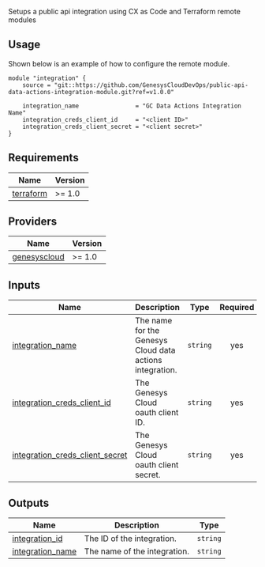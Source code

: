 Setups a public api integration using CX as Code and Terraform remote modules

## Usage

Shown below is an example of how to configure the remote module.

```hcl
module "integration" {
    source = "git::https://github.com/GenesysCloudDevOps/public-api-data-actions-integration-module.git?ref=v1.0.0"

    integration_name                = "GC Data Actions Integration Name"
    integration_creds_client_id     = "<client ID>"
    integration_creds_client_secret = "<client secret>"
}
```

## Requirements

| Name | Version |
|------|---------|
| <a name="provider_terraform"></a>[terraform](https://www.terraform.io/) | >= 1.0 |

## Providers

| Name | Version |
|------|---------|
| <a name="provider_genesyscloud"></a> [genesyscloud](https://registry.terraform.io/providers/MyPureCloud/genesyscloud/latest) | >= 1.0|

## Inputs

| Name | Description | Type | Required |
|------|-------------|------|:--------:|
| <a name="integration_name"></a> [integration_name](#integration\_\name)  | The name for the Genesys Cloud data actions integration. | `string` | yes |
| <a name="integration_creds_client_id"></a> [integration_creds_client_id](#integration\_\creds\_\client\_\id)  | The Genesys Cloud oauth client ID. | `string` | yes |
| <a name="integration_creds_client_secret"></a> [integration_creds_client_secret](#integration\_\creds\_\client\_\secret)  | The Genesys Cloud oauth client secret. | `string` | yes |

## Outputs

| Name | Description | Type | 
|------|-------------|------|
| <a name="integration_id"></a> [integration_id](#integration\_\id)  | The ID of the integration. | `string` |
| <a name="integration_name"></a> [integration_name](#integration\_\name)  | The name of the integration. | `string` | 
